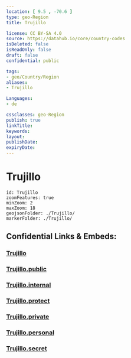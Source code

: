 ```yaml
---
location: [ 9.5 , -70.6 ] 
type: geo-Region
title: Trujillo

license: CC BY-SA 4.0
source: https://datahub.io/core/country-codes
isDeleted: false
isReadOnly: false
draft: false
confidential: public

tags:
- geo/Country/Region
aliases:
- Trujillo

Languages:
- de

cssclasses: geo-Region
publish: true
linkTitle: 
keywords: 
layout: 
publishDate: 
expiryDate: 
---
```


# Trujillo

```leaflet
id: Trujillo
zoomFeatures: true 
minZoom: 2 
maxZoom: 18
geojsonFolder: ./Trujillo/
markerFolder: ./Trujillo/
```


## Confidential Links & Embeds: 

### [Trujillo](/_Standards/Earth/Continent/America~South/Venezuela/States~Venezuela/Trujillo.md) 

### [Trujillo.public](/_public/Earth/Continent/America~South/Venezuela/States~Venezuela/Trujillo.public.md) 

### [Trujillo.internal](/_internal/Earth/Continent/America~South/Venezuela/States~Venezuela/Trujillo.internal.md) 

### [Trujillo.protect](/_protect/Earth/Continent/America~South/Venezuela/States~Venezuela/Trujillo.protect.md) 

### [Trujillo.private](/_private/Earth/Continent/America~South/Venezuela/States~Venezuela/Trujillo.private.md) 

### [Trujillo.personal](/_personal/Earth/Continent/America~South/Venezuela/States~Venezuela/Trujillo.personal.md) 

### [Trujillo.secret](/_secret/Earth/Continent/America~South/Venezuela/States~Venezuela/Trujillo.secret.md)

